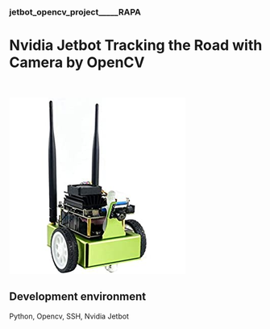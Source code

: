 ### jetbot_opencv_project_____RAPA

# Nvidia Jetbot Tracking the Road with Camera by OpenCV

<br><br>
<img src = 'Jetbot_Nvidia.jpg'>

## Development environment
Python, Opencv, SSH, Nvidia Jetbot
